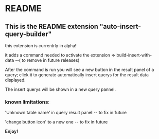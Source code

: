 # README
## This is the README extension "auto-insert-query-builder"

this extension is currentrly in alpha!

it adds a command needed to activate the extension => build-insert-with-data  --( to remove in future releases) 

After the command is run you will see a new button in the result panel of a query;
click it to generate automatically insert querys for the result data displayed.

The insert querys will be shown in a new query pannel.

### known limitations:

'Unknown table name' in query result panel -- to fix in future

'change button icon' to a new one -- to fix in future

**Enjoy!**
